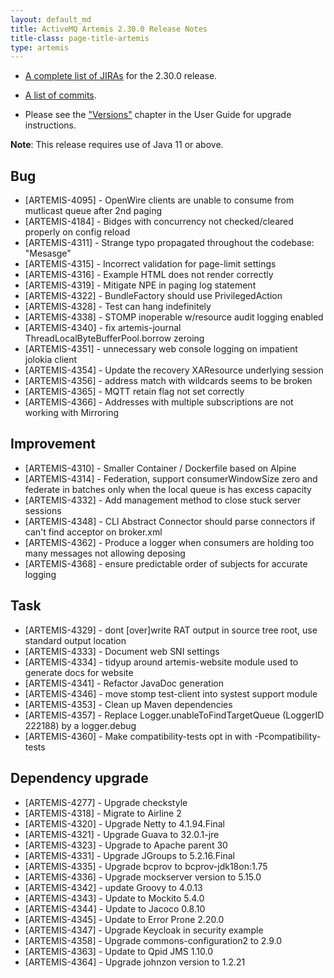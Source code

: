 ```yaml
---
layout: default_md
title: ActiveMQ Artemis 2.30.0 Release Notes
title-class: page-title-artemis
type: artemis
---
```


 - [A complete list of JIRAs](https://issues.apache.org/jira/secure/ReleaseNote.jspa?projectId=12315920&version=12353357) for the 2.30.0 release.

 - [A list of commits](commit-report-2.30.0).

 - Please see the ["Versions"](https://activemq.apache.org/components/artemis/documentation/latest/versions.html) chapter in the User Guide for upgrade instructions.

**Note**: This release requires use of Java 11 or above.

## Bug
* [ARTEMIS-4095] - OpenWire clients are unable to consume from mutlicast queue after 2nd paging
* [ARTEMIS-4184] - Bidges with concurrency not checked/cleared properly on config reload
* [ARTEMIS-4311] - Strange typo propagated throughout the codebase: "Mesasge"
* [ARTEMIS-4315] - Incorrect validation for page-limit settings
* [ARTEMIS-4316] - Example HTML does not render correctly
* [ARTEMIS-4319] - Mitigate NPE in paging log statement
* [ARTEMIS-4322] - BundleFactory should use PrivilegedAction
* [ARTEMIS-4328] - Test can hang indefinitely
* [ARTEMIS-4338] - STOMP inoperable w/resource audit logging enabled
* [ARTEMIS-4340] - fix artemis-journal ThreadLocalByteBufferPool.borrow zeroing
* [ARTEMIS-4351] - unnecessary web console logging on impatient jolokia client
* [ARTEMIS-4354] - Update the recovery XAResource underlying session 
* [ARTEMIS-4356] - address match with wildcards seems to be broken
* [ARTEMIS-4365] - MQTT retain flag not set correctly
* [ARTEMIS-4366] - Addresses with multiple subscriptions are not working with Mirroring

## Improvement
* [ARTEMIS-4310] - Smaller Container / Dockerfile based on Alpine
* [ARTEMIS-4314] - Federation, support consumerWindowSize zero and federate in batches only when the local queue is has excess capacity
* [ARTEMIS-4332] - Add management method to close stuck server sessions
* [ARTEMIS-4348] - CLI Abstract Connector should parse connectors if can't find acceptor on broker.xml
* [ARTEMIS-4362] - Produce a logger when consumers are holding too many messages not allowing deposing
* [ARTEMIS-4368] - ensure predictable order of subjects for accurate logging

## Task
* [ARTEMIS-4329] - dont [over]write RAT output in source tree root, use standard output location
* [ARTEMIS-4333] - Document web SNI settings
* [ARTEMIS-4334] - tidyup around artemis-website module used to generate docs for website
* [ARTEMIS-4341] - Refactor JavaDoc generation
* [ARTEMIS-4346] - move stomp test-client into systest support module
* [ARTEMIS-4353] - Clean up Maven dependencies
* [ARTEMIS-4357] - Replace Logger.unableToFindTargetQueue (LoggerID 222188) by a logger.debug
* [ARTEMIS-4360] - Make compatibility-tests opt in with -Pcompatibility-tests

## Dependency upgrade
* [ARTEMIS-4277] - Upgrade checkstyle
* [ARTEMIS-4318] - Migrate to Airline 2 
* [ARTEMIS-4320] - Upgrade Netty to 4.1.94.Final
* [ARTEMIS-4321] - Upgrade Guava to 32.0.1-jre
* [ARTEMIS-4323] - Upgrade to Apache parent 30
* [ARTEMIS-4331] - Upgrade JGroups to 5.2.16.Final
* [ARTEMIS-4335] - Upgrade bcprov to bcprov-jdk18on:1.75
* [ARTEMIS-4336] - Upgrade mockserver version to 5.15.0
* [ARTEMIS-4342] - update Groovy to 4.0.13
* [ARTEMIS-4343] - Update to Mockito 5.4.0
* [ARTEMIS-4344] - Update to Jacoco 0.8.10
* [ARTEMIS-4345] - Update to Error Prone 2.20.0
* [ARTEMIS-4347] - Upgrade Keycloak in security example
* [ARTEMIS-4358] - Upgrade commons-configuration2 to 2.9.0
* [ARTEMIS-4363] - Update to Qpid JMS 1.10.0
* [ARTEMIS-4364] - Upgrade johnzon version to 1.2.21

